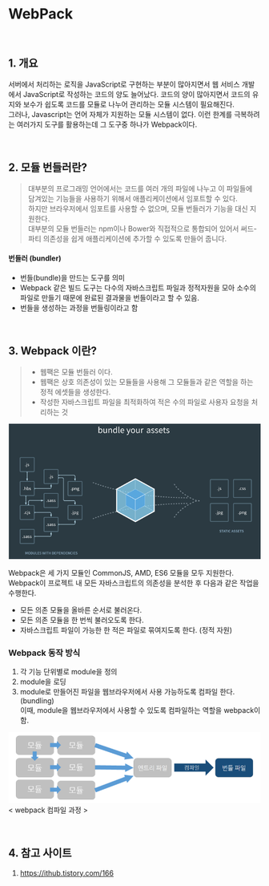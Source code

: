 # WebPack 

<br>

## 1. 개요 

서버에서 처리하는 로직을 JavaScript로 구현하는 부분이 많아지면서 웹 서비스 개발에서 JavaScript로 작성하는 코드의 양도 늘어났다. 코드의 양이 많아지면서 코드의 유지와 보수가 쉽도록 코드를 모듈로 나누어 관리하는 모듈 시스템이 필요해진다. <br>
그러나, Javascript는 언어 자체가 지원하는 모듈 시스템이 없다. 이런 한계를 극복하려는 여러가지 도구를 활용하는데 그 도구중 하나가 Webpack이다.

<br>

## 2. 모듈 번들러란? 

> 대부분의 프로그래밍 언어에서는 코드를 여러 개의 파일에 나누고 이 파일들에 담겨있는 기능들을 사용하기 위해서 애플리케이션에서 임포트할 수 있다. <br>
> 하지만 브라우저에서 임포트를 사용할 수 없으며, 모듈 번들러가 기능을 대신 지원한다. 
><br> 대부분의 모듈 번들러는 npm이나 Bower와 직접적으로 통합되어 있어서 써드-파티 의존성을 쉽게 애플리케이션에 추가할 수 있도록 만들어 줍니다. 

#### 번들러 (bundler)

- 번들(bundle)을 만드는 도구를 의미 
- Webpack 같은 빌드 도구는 다수의 자바스크립트 파일과 정적자원을 모아 소수의 파일로 만들기 때문에 완료된 결과물을 번들이라고 할 수 있음. 
- 번들을 생성하는 과정을 번들링이라고 함 

<br>

## 3. Webpack 이란?

> - 웹팩은 모듈 번들러 이다. 
> - 웹팩은 상호 의존성이 있는 모듈들을 사용해 그 모듈들과 같은 역할을 하는 정적 에셋들을 생성한다. 
> - 작성한 자바스크립트 파일을 최적화하여 적은 수의 파일로 사용자 요청을 처리하는 것 

![](../img/webpack.png)

Webpack은 세 가지 모듈인 CommonJS, AMD, ES6 모듈을 모두 지원한다.<br>
Webpack이 프로젝트 내 모든 자바스크립트의 의존성을 분석한 후 다음과 같은 작업을 수행한다. 
- 모든 의존 모듈을 올바른 순서로 불러온다. 
- 모든 의존 모듈을 한 번씩 불러오도록 한다. 
- 자바스크립트 파일이 가능한 한 적은 파일로 묶여지도록 한다. (정적 자원)

### Webpack 동작 방식 
1. 각 기능 단위별로 module을 정의 
2. module을 로딩 
3. module로 만들어진 파일을 웹브라우저에서 사용 가능하도록 컴파일 한다. (bundling)<br> 이때, module을 웹브라우저에서 사용할 수 있도록 컴파일하는 역할을 webpack이 함. 

![](../img/webpack2.png)
< webpack 컴파일 과정 >

<br>

## 4. 참고 사이트
1. https://ithub.tistory.com/166